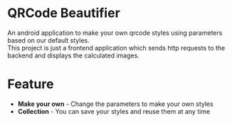 # QRCode Beautifier
An android application to make your own qrcode styles using parameters based on our default styles.  
This project is just a frontend application which sends http requests to the backend and displays the calculated images.

# Feature
- **Make your own** - Change the parameters to make your own styles
- **Collection** - You can save your styles and reuse them at any time